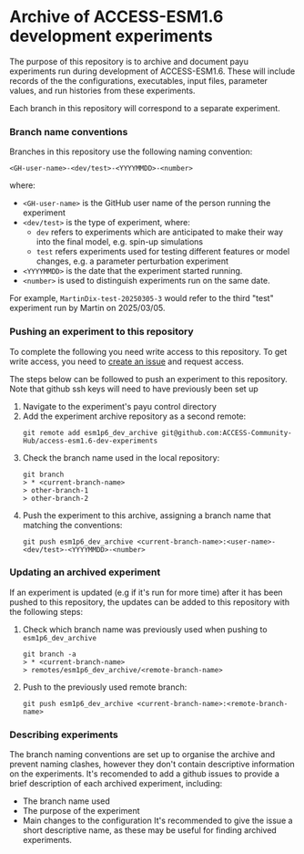 # Archive of ACCESS-ESM1.6 development experiments

The purpose of this repository is to archive and document payu experiments run during development of ACCESS-ESM1.6. These will include records of the the configurations, executables, input files, parameter values, and run histories from these experiments.

Each branch in this repository will correspond to a separate experiment.

### Branch name conventions
Branches in this repository use the following naming convention:
```
<GH-user-name>-<dev/test>-<YYYYMMDD>-<number>
```
where:
- `<GH-user-name>` is the GitHub user name of the person running the experiment
- `<dev/test>` is the type of experiment, where:
    - `dev` refers to experiments which are anticipated to make their way into the final model, e.g. spin-up simulations
    - `test` refers experiments used for testing different features or model changes, e.g. a parameter perturbation experiment
- `<YYYYMMDD>` is the date that the experiment started running.
- `<number>` is used to distinguish experiments run on the same date.

For example, `MartinDix-test-20250305-3` would refer to the third "test" experiment run by Martin on 2025/03/05.

### Pushing an experiment to this repository
To complete the following you need write access to this repository. To get write access, you need to [create an issue](
https://github.com/ACCESS-Community-Hub/access-esm1.6-dev-experiments/issues/new?template=repository-access-request.md) and request access.

The steps below can be followed to push an experiment to this repository. Note that github ssh keys will need to have previously been set up
1. Navigate to the experiment's payu control directory
2. Add the experiment archive repository as a second remote:
    ```
    git remote add esm1p6_dev_archive git@github.com:ACCESS-Community-Hub/access-esm1.6-dev-experiments
    ```
3. Check the branch name used in the local repository:
   ```
   git branch 
   > * <current-branch-name>
   > other-branch-1
   > other-branch-2
   ```
4. Push the experiment to this archive, assigning a branch name that matching the conventions:
    ```
    git push esm1p6_dev_archive <current-branch-name>:<user-name>-<dev/test>-<YYYYMMDD>-<number>
    ```

### Updating an archived experiment
If an experiment is updated (e.g if it's run for more time) after it has been pushed to this repository, the updates can be added to this repository with the following steps:
1. Check which branch name was previously used when pushing to `esm1p6_dev_archive`
    ```
    git branch -a
    > * <current-branch-name>
    > remotes/esm1p6_dev_archive/<remote-branch-name>
    ```
2. Push to the previously used remote branch:
    ```
    git push esm1p6_dev_archive <current-branch-name>:<remote-branch-name>
    ```

### Describing experiments
The branch naming conventions are set up to organise the archive and prevent naming clashes, however they don't contain descriptive information on the experiments. It's recomended to add a github issues to provide a brief description of each archived experiment, including:
- The branch name used
- The purpose of the experiment
- Main changes to the configuration
It's recommended to give the issue a short descriptive name, as these may be useful for finding archived experiments.
